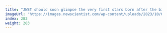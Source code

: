 ```yaml
---
title: "JWST should soon glimpse the very first stars born after the big bang"
imageUrl: "https://images.newscientist.com/wp-content/uploads/2023/10/04182206/SEI_174409669.jpg?width=788"
index: 283
weight: 283
---
```

